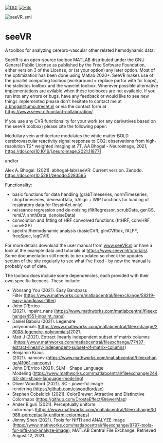 [![DOI](https://zenodo.org/badge/DOI/10.5281/zenodo.5283595.svg)](https://doi.org/10.5281/zenodo.5283595)
[![Hits](https://hits.seeyoufarm.com/api/count/incr/badge.svg?url=https%3A%2F%2Fgithub.com%2Fabhogal-lab%2FseeVR&count_bg=%2379C83D&title_bg=%23555555&icon=&icon_color=%23E7E7E7&title=hits&edge_flat=false)](https://hits.seeyoufarm.com)

![seeVR_sml](https://user-images.githubusercontent.com/76702516/127998873-93f9a3d4-3a93-4ed0-acc9-7db1313c8988.png)

# seeVR
A toolbox for analyzing cerebro-vascular other related hemodynamic data:

SeeVR is an open-source toolbox MATLAB distributed under the GNU General Public License as published by the Free Software Foundation, either version 3 of the License, or (at your option) any later option. Most of the optimization has been done using Matlab 2020+. SeeVR makes use of the parallel computing toolbox (workaround = replace parfor with for loops), the statistics toolbox and the wavelet toolbox. Wherever possible alternative implementations are avilable when these toolboxes are not available. If you run into any errors or bugs, have any feedback or would like to see new things implemented please don't hesitate to contact me at a.bhogal@umcutrecht.nl or via the contact form at https://www.seevr.nl/contact-collaboration/.

If you use any CVR functionality for your work (or any derivatives based on the seeVR toolbox) please cite the following paper:

Medullary vein architecture modulates the white matter BOLD cerebrovascular reactivity signal response to CO2: observations from high-resolution T2* weighted imaging at 7T, AA Bhogal - Neuroimage, 2021, https://doi.org/10.1016/j.neuroimage.2021.118771

and/or

Alex A. Bhogal. (2021). abhogal-lab/seeVR: Current version. Zenodo. https://doi.org/10.5281/zenodo.5283595

Functionality:

* basic functions for data handling (grabTimeseries, normTimeseries, chopTimeseries, demeanData, trAlign + WIP functions for loading of respiratory data for RespirAct only)
* nuissance regression and de-noising (filtRegressor, scrubData, genGS, remLV, smthData, denoiseData)
* convolution and fitting of HRF convolved functions (fitHRF, convHRF, convEXP) 
* spectral/hemodynamic analysis (basicCVR, glmCVRidx, fALFF, freqSpec, lagCVR)

For more details download the user manual from www.seeVR.nl or have a look at the example data and tutorials at https://www.seevr.nl/tutorials/. Some documentation still needs to be updated so check the updates section of the site regularly to see what I've fixed - by now the manual is probably out of date. 

The toolbox does include some dependencies, each provided with their own specific licences. These include:

* Wonsang You (2021). Easy Bandpass Filter (https://www.mathworks.com/matlabcentral/fileexchange/58219-easy-bandpass-filter)
* John D'Errico (2021). inpaint_nans (https://www.mathworks.com/matlabcentral/fileexchange/4551-inpaint_nans)
* Daniel Baboiu (2021). Legendre polynomials (https://www.mathworks.com/matlabcentral/fileexchange/28008-legendre-polynomials)2021.
* Matt J (2021). Extract linearly independent subset of matrix columns  (https://www.mathworks.com/matlabcentral/fileexchange/77437-extract-linearly-independent-subset-of-matrix-columns)
* Benjamin Kraus (2021). nanconv (https://www.mathworks.com/matlabcentral/fileexchange/41961-nanconv)
* John D'Errico (2021). SLM - Shape Language Modeling (https://www.mathworks.com/matlabcentral/fileexchange/24443-slm-shape-language-modeling)
* Oliver Woodford (2021). SC - powerful image rendering (https://github.com/ojwoodford/sc)
* Stephen Cobeldick (2021). ColorBrewer: Attractive and Distinctive Colormaps (https://github.com/DrosteEffect/BrewerMap)
* Ander Biguri (2021). Perceptually uniform colormaps (https://www.mathworks.com/matlabcentral/fileexchange/51986-perceptually-uniform-colormaps)
* Jimmy Shen (2021). Tools for NIfTI and ANALYZE image (https://www.mathworks.com/matlabcentral/fileexchange/8797-tools-for-nifti-and-analyze-image), MATLAB Central File Exchange. Retrieved August 12, 2021.
